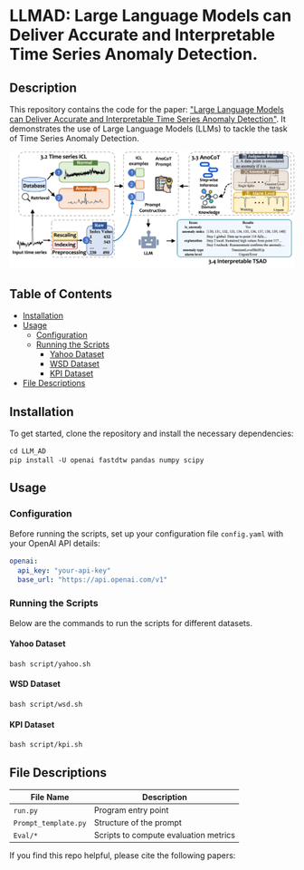 # LLMAD: Large Language Models can Deliver Accurate and Interpretable Time Series Anomaly Detection.

## Description
This repository contains the code for the paper: ["Large Language Models can Deliver Accurate and Interpretable Time Series Anomaly Detection"](https://arxiv.org/abs/2405.15370). It demonstrates the use of Large Language Models (LLMs) to tackle the task of Time Series Anomaly Detection.

![LLMAD](assets/method.png)

## Table of Contents

- [Installation](#installation)
- [Usage](#usage)
  - [Configuration](#configuration)
  - [Running the Scripts](#running-the-scripts)
    - [Yahoo Dataset](#yahoo-dataset)
    - [WSD Dataset](#wsd-dataset)
    - [KPI Dataset](#kpi-dataset)
- [File Descriptions](#file-descriptions)


## Installation

To get started, clone the repository and install the necessary dependencies:

```shell
cd LLM_AD
pip install -U openai fastdtw pandas numpy scipy
```

## Usage

### Configuration

Before running the scripts, set up your configuration file `config.yaml` with your OpenAI API details:

```yaml
openai:
  api_key: "your-api-key"
  base_url: "https://api.openai.com/v1"
```

### Running the Scripts

Below are the commands to run the scripts for different datasets.

#### Yahoo Dataset

```shell
bash script/yahoo.sh
```

#### WSD Dataset

```shell
bash script/wsd.sh
```

#### KPI Dataset

```shell
bash script/kpi.sh
```

## File Descriptions

| File Name            | Description                        |
|----------------------|------------------------------------|
| `run.py`             | Program entry point                |
| `Prompt_template.py` | Structure of the prompt            |
| `Eval/*`             | Scripts to compute evaluation metrics|

If you find this repo helpful, please cite the following papers:
